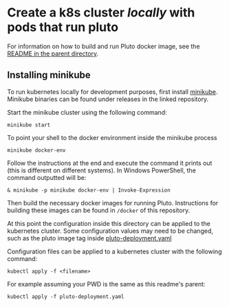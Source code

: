 # Create a k8s cluster *locally* with pods that run pluto

For information on how to build and run Pluto docker image, see the [README in the parent directory](../README.md).

## Installing minikube
To run kubernetes locally for development purposes, first install [minikube](https://github.com/kubernetes/minikube). Minikube binaries can be found under releases in the linked repository.

Start the minikube cluster using the following command:
```
minikube start
```

To point your shell to the docker environment inside the minikube process
```
minikube docker-env
```
Follow the instructions at the end and execute the command it prints out (this is different on different systems). In Windows PowerShell, the command outputted will be:
```
& minikube -p minikube docker-env | Invoke-Expression
```
Then build the necessary docker images for running Pluto. Instructions for building these images can be found in `/docker` of this repository.

At this point the configuration inside this directory can be applied to the kubernetes cluster. Some configuration values may need to be changed, such as the pluto image tag inside [pluto-deployment.yaml](pluto-deployment.yaml)

Configuration files can be applied to a kubernetes cluster with the following command:
```
kubectl apply -f <filename>
```
For example assuming your PWD is the same as this readme's parent:
```
kubectl apply -f pluto-deployment.yaml
```
